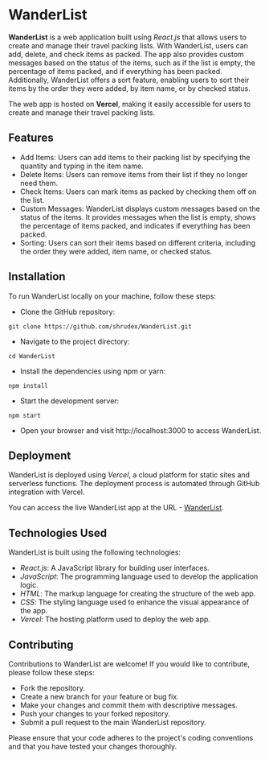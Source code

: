 # WanderList
**WanderList** is a web application built using _React.js_ that allows users to create and manage their travel packing lists. With WanderList, users can add, delete, and check items as packed. The app also provides custom messages based on the status of the items, such as if the list is empty, the percentage of items packed, and if everything has been packed. Additionally, WanderList offers a sort feature, enabling users to sort their items by the order they were added, by item name, or by checked status.

The web app is hosted on **Vercel**, making it easily accessible for users to create and manage their travel packing lists.

## Features
- Add Items: Users can add items to their packing list by specifying the quantity and typing in the item name.
- Delete Items: Users can remove items from their list if they no longer need them.
- Check Items: Users can mark items as packed by checking them off on the list.
- Custom Messages: WanderList displays custom messages based on the status of the items. It provides messages when the list is empty, shows the percentage of items packed, and indicates if everything has been packed.
- Sorting: Users can sort their items based on different criteria, including the order they were added, item name, or checked status.

## Installation
To run WanderList locally on your machine, follow these steps:

- Clone the GitHub repository:
```
git clone https://github.com/shrudex/WanderList.git
```

- Navigate to the project directory:
```
cd WanderList
```

- Install the dependencies using npm or yarn:
```
npm install
```

- Start the development server:

```
npm start
```
- Open your browser and visit http://localhost:3000 to access WanderList.

## Deployment
WanderList is deployed using _Vercel_, a cloud platform for static sites and serverless functions. The deployment process is automated through GitHub integration with Vercel.

You can access the live WanderList app at the URL - [WanderList](https://wander-list.vercel.app/).

## Technologies Used
WanderList is built using the following technologies:

- *React.js*: A JavaScript library for building user interfaces.
- *JavaScript*: The programming language used to develop the application logic.
- *HTML*: The markup language for creating the structure of the web app.
- *CSS*: The styling language used to enhance the visual appearance of the app.
- *Vercel*: The hosting platform used to deploy the web app.


## Contributing
Contributions to WanderList are welcome! If you would like to contribute, please follow these steps:

- Fork the repository.
- Create a new branch for your feature or bug fix.
- Make your changes and commit them with descriptive messages.
- Push your changes to your forked repository.
- Submit a pull request to the main WanderList repository.

Please ensure that your code adheres to the project's coding conventions and that you have tested your changes thoroughly.
